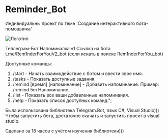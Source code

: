 # Reminder_Bot
Индивидуальны проект по теме 'Создание интерактивного бота-помощника'

![Логотип](https://octodex.github.com/images/orderedlistocat.png "Логотип GitHub")

Теллеграм-Бот Напоминалка v1
Ссылка на бота t.me/Rem1nderForYouV2_bot (если искать в поиске Rem1nderForYou_bot)

Доступные команды:
1. /start - Начать взаимодействие с ботом и ввести свое имя.
2. /tasks - Показать доступные задания.
3. /remind [время] [напоминание] - Добавить напоминание. Пример: /remind 5m Напоминание.
4. /list - Показать все ваши добавленные напоминания.
5. /help - Показать список доступных команд.";



Была использована библиотека Telegram.Bot, язык C#, Visual Studio)))
Чтобы запустить бота, достаточно скачать и запустить проект в visual studio.

Сделано за 18 часов с учётом изучения библиотеки)))
